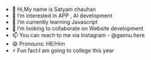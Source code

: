 - 👋 Hi,My name is Satyam chauhan 
- 👀 I’m interested in APP , AI development
- 🌱 I’m currently learning Javascript
- 💞️ I’m looking to collaborate on Website development 
- 📫 You can reach to me via Instagram  - @gannu.here
- 😄 Pronouns: HE/Him
- ⚡ Fun fact:I am going to college this year 

<!---
satyam088/satyam088 is a ✨ special ✨ repository because its `README.md` (this file) appears on your GitHub profile.
You can click the Preview link to take a look at your changes.
--->
